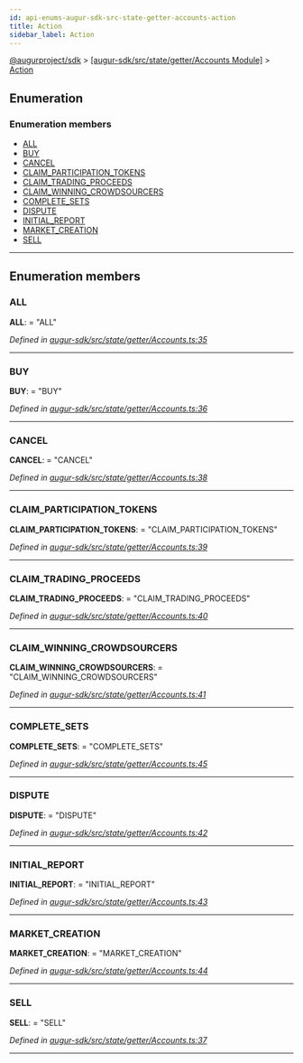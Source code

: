 ```yaml
---
id: api-enums-augur-sdk-src-state-getter-accounts-action
title: Action
sidebar_label: Action
---
```


[@augurproject/sdk](api-readme.md) > [[augur-sdk/src/state/getter/Accounts Module]](api-modules-augur-sdk-src-state-getter-accounts-module.md) > [Action](api-enums-augur-sdk-src-state-getter-accounts-action.md)

## Enumeration

### Enumeration members

* [ALL](api-enums-augur-sdk-src-state-getter-accounts-action.md#all)
* [BUY](api-enums-augur-sdk-src-state-getter-accounts-action.md#buy)
* [CANCEL](api-enums-augur-sdk-src-state-getter-accounts-action.md#cancel)
* [CLAIM_PARTICIPATION_TOKENS](api-enums-augur-sdk-src-state-getter-accounts-action.md#claim_participation_tokens)
* [CLAIM_TRADING_PROCEEDS](api-enums-augur-sdk-src-state-getter-accounts-action.md#claim_trading_proceeds)
* [CLAIM_WINNING_CROWDSOURCERS](api-enums-augur-sdk-src-state-getter-accounts-action.md#claim_winning_crowdsourcers)
* [COMPLETE_SETS](api-enums-augur-sdk-src-state-getter-accounts-action.md#complete_sets)
* [DISPUTE](api-enums-augur-sdk-src-state-getter-accounts-action.md#dispute)
* [INITIAL_REPORT](api-enums-augur-sdk-src-state-getter-accounts-action.md#initial_report)
* [MARKET_CREATION](api-enums-augur-sdk-src-state-getter-accounts-action.md#market_creation)
* [SELL](api-enums-augur-sdk-src-state-getter-accounts-action.md#sell)

---

## Enumeration members

<a id="all"></a>

###  ALL

**ALL**:  = "ALL"

*Defined in [augur-sdk/src/state/getter/Accounts.ts:35](https://github.com/AugurProject/augur/blob/3727cd4ec9/packages/augur-sdk/src/state/getter/Accounts.ts#L35)*

___
<a id="buy"></a>

###  BUY

**BUY**:  = "BUY"

*Defined in [augur-sdk/src/state/getter/Accounts.ts:36](https://github.com/AugurProject/augur/blob/3727cd4ec9/packages/augur-sdk/src/state/getter/Accounts.ts#L36)*

___
<a id="cancel"></a>

###  CANCEL

**CANCEL**:  = "CANCEL"

*Defined in [augur-sdk/src/state/getter/Accounts.ts:38](https://github.com/AugurProject/augur/blob/3727cd4ec9/packages/augur-sdk/src/state/getter/Accounts.ts#L38)*

___
<a id="claim_participation_tokens"></a>

###  CLAIM_PARTICIPATION_TOKENS

**CLAIM_PARTICIPATION_TOKENS**:  = "CLAIM_PARTICIPATION_TOKENS"

*Defined in [augur-sdk/src/state/getter/Accounts.ts:39](https://github.com/AugurProject/augur/blob/3727cd4ec9/packages/augur-sdk/src/state/getter/Accounts.ts#L39)*

___
<a id="claim_trading_proceeds"></a>

###  CLAIM_TRADING_PROCEEDS

**CLAIM_TRADING_PROCEEDS**:  = "CLAIM_TRADING_PROCEEDS"

*Defined in [augur-sdk/src/state/getter/Accounts.ts:40](https://github.com/AugurProject/augur/blob/3727cd4ec9/packages/augur-sdk/src/state/getter/Accounts.ts#L40)*

___
<a id="claim_winning_crowdsourcers"></a>

###  CLAIM_WINNING_CROWDSOURCERS

**CLAIM_WINNING_CROWDSOURCERS**:  = "CLAIM_WINNING_CROWDSOURCERS"

*Defined in [augur-sdk/src/state/getter/Accounts.ts:41](https://github.com/AugurProject/augur/blob/3727cd4ec9/packages/augur-sdk/src/state/getter/Accounts.ts#L41)*

___
<a id="complete_sets"></a>

###  COMPLETE_SETS

**COMPLETE_SETS**:  = "COMPLETE_SETS"

*Defined in [augur-sdk/src/state/getter/Accounts.ts:45](https://github.com/AugurProject/augur/blob/3727cd4ec9/packages/augur-sdk/src/state/getter/Accounts.ts#L45)*

___
<a id="dispute"></a>

###  DISPUTE

**DISPUTE**:  = "DISPUTE"

*Defined in [augur-sdk/src/state/getter/Accounts.ts:42](https://github.com/AugurProject/augur/blob/3727cd4ec9/packages/augur-sdk/src/state/getter/Accounts.ts#L42)*

___
<a id="initial_report"></a>

###  INITIAL_REPORT

**INITIAL_REPORT**:  = "INITIAL_REPORT"

*Defined in [augur-sdk/src/state/getter/Accounts.ts:43](https://github.com/AugurProject/augur/blob/3727cd4ec9/packages/augur-sdk/src/state/getter/Accounts.ts#L43)*

___
<a id="market_creation"></a>

###  MARKET_CREATION

**MARKET_CREATION**:  = "MARKET_CREATION"

*Defined in [augur-sdk/src/state/getter/Accounts.ts:44](https://github.com/AugurProject/augur/blob/3727cd4ec9/packages/augur-sdk/src/state/getter/Accounts.ts#L44)*

___
<a id="sell"></a>

###  SELL

**SELL**:  = "SELL"

*Defined in [augur-sdk/src/state/getter/Accounts.ts:37](https://github.com/AugurProject/augur/blob/3727cd4ec9/packages/augur-sdk/src/state/getter/Accounts.ts#L37)*

___

